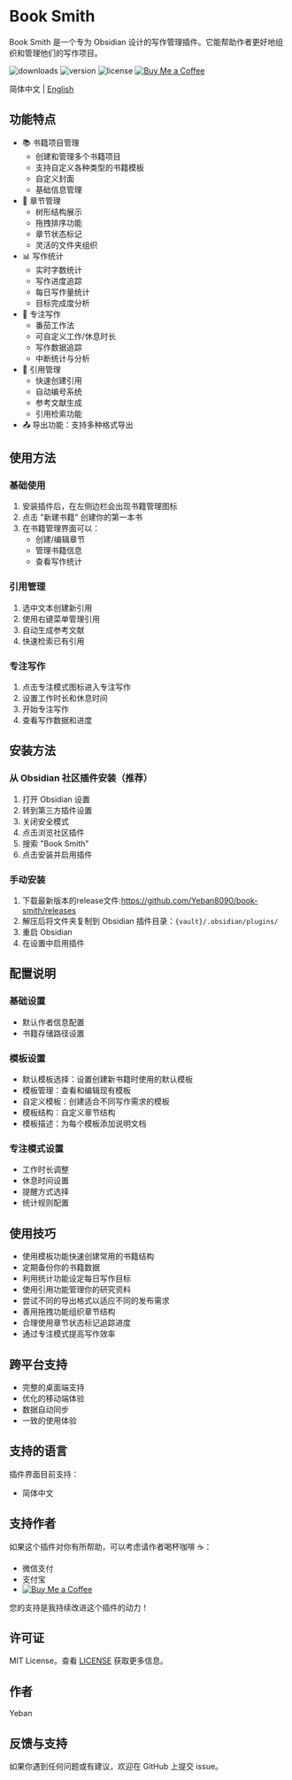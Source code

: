 # Book Smith

Book Smith 是一个专为 Obsidian 设计的写作管理插件。它能帮助作者更好地组织和管理他们的写作项目。

![downloads](https://img.shields.io/badge/downloads-500-brightgreen) ![version](https://img.shields.io/badge/version-1.0.0-blue) ![license](https://img.shields.io/badge/license-MIT-green) [![Buy Me a Coffee](https://img.shields.io/badge/Buy%20Me%20a%20Coffee-支持作者-yellow)](https://ko-fi.com/bruceyeban)

简体中文 | [English](README.en.md)

## 功能特点

- 📚 书籍项目管理
  - 创建和管理多个书籍项目
  - 支持自定义各种类型的书籍模板
  - 自定义封面
  - 基础信息管理
- 📑 章节管理
  - 树形结构展示
  - 拖拽排序功能
  - 章节状态标记
  - 灵活的文件夹组织
- 📊 写作统计
  - 实时字数统计
  - 写作进度追踪
  - 每日写作量统计
  - 目标完成度分析
- 🎯 专注写作
  - 番茄工作法
  - 可自定义工作/休息时长
  - 写作数据追踪
  - 中断统计与分析
- 📝 引用管理
  - 快速创建引用
  - 自动编号系统
  - 参考文献生成
  - 引用检索功能
- 📤 导出功能：支持多种格式导出

## 使用方法

### 基础使用
1. 安装插件后，在左侧边栏会出现书籍管理图标
2. 点击 "新建书籍" 创建你的第一本书
3. 在书籍管理界面可以：
   - 创建/编辑章节
   - 管理书籍信息
   - 查看写作统计
### 引用管理
1. 选中文本创建新引用
2. 使用右键菜单管理引用
3. 自动生成参考文献
4. 快速检索已有引用
### 专注写作
1. 点击专注模式图标进入专注写作
2. 设置工作时长和休息时间
3. 开始专注写作
4. 查看写作数据和进度


## 安装方法

### 从 Obsidian 社区插件安装（推荐）
1. 打开 Obsidian 设置
2. 转到第三方插件设置
3. 关闭安全模式
4. 点击浏览社区插件
5. 搜索 "Book Smith"
6. 点击安装并启用插件

### 手动安装
1. 下载最新版本的release文件:https://github.com/Yeban8090/book-smith/releases
2. 解压后将文件夹复制到 Obsidian 插件目录：`{vault}/.obsidian/plugins/`
3. 重启 Obsidian
4. 在设置中启用插件

## 配置说明

### 基础设置
- 默认作者信息配置
- 书籍存储路径设置

### 模板设置
- 默认模板选择：设置创建新书籍时使用的默认模板
- 模板管理：查看和编辑现有模板
- 自定义模板：创建适合不同写作需求的模板
- 模板结构：自定义章节结构
- 模板描述：为每个模板添加说明文档

### 专注模式设置
- 工作时长调整
- 休息时间设置
- 提醒方式选择
- 统计规则配置

## 使用技巧
- 使用模板功能快速创建常用的书籍结构
- 定期备份你的书籍数据
- 利用统计功能设定每日写作目标
- 使用引用功能管理你的研究资料
- 尝试不同的导出格式以适应不同的发布需求
- 善用拖拽功能组织章节结构
- 合理使用章节状态标记追踪进度
- 通过专注模式提高写作效率

## 跨平台支持
- 完整的桌面端支持
- 优化的移动端体验
- 数据自动同步
- 一致的使用体验

## 支持的语言
插件界面目前支持：
- 简体中文

## 支持作者
如果这个插件对你有所帮助，可以考虑请作者喝杯咖啡 ☕：
- 微信支付
- 支付宝
- [![Buy Me a Coffee](https://img.shields.io/badge/Buy%20Me%20a%20Coffee-支持作者-yellow)](https://ko-fi.com/bruceyeban)

您的支持是我持续改进这个插件的动力！

## 许可证
MIT License。查看 [LICENSE](LICENSE) 获取更多信息。

## 作者
Yeban

## 反馈与支持
如果你遇到任何问题或有建议，欢迎在 GitHub 上提交 issue。